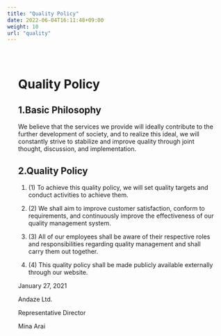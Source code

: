 ```yaml
---
title: "Quality Policy"
date: 2022-06-04T16:11:48+09:00
weight: 10
url: "quality"
---
```

<div amp-fx="fade-in" data-duration="500ms" class='container' style="padding: 25px">
<h1 class="inline">Quality Policy</h1>

<div class="mt-16 mb-8">
<h2>1.Basic Philosophy</h2>

We believe that the services we provide will ideally contribute to the further development of society, and to realize this ideal, we will constantly strive to stabilize and improve quality through joint thought, discussion, and implementation.
</div>

<div class="mt-8 mb-32">
<h2>2.Quality Policy</h2>

1. (1) To achieve this quality policy, we will set quality targets and conduct activities to achieve them.

2. (2) We shall aim to improve customer satisfaction, conform to requirements, and continuously improve the effectiveness of our quality management system.

3. (3) All of our employees shall be aware of their respective roles and responsibilities regarding quality management and shall carry them out together.

4. (4) This quality policy shall be made publicly available externally through our website.
</div>

<div class="text-right">

January 27, 2021

Andaze Ltd.

Representative Director

Mina Arai
</div>
</div>